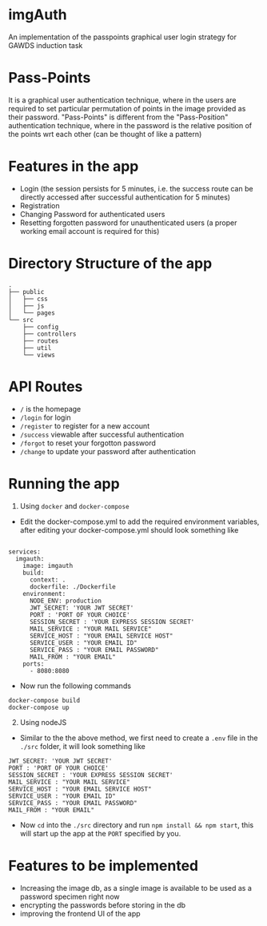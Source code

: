 # imgAuth
An implementation of the passpoints graphical user login strategy for GAWDS induction task

# Pass-Points
It is a graphical user authentication technique, where in the users are required to set particular permutation of points in the image provided as their password.
"Pass-Points" is different from the "Pass-Position" authentication technique, where in the password is the relative position of the points wrt each other (can be thought of like a pattern)

# Features in the app
- Login (the session persists for 5 minutes, i.e. the success route can be directly accessed after successful authentication for 5 minutes)
- Registration
- Changing Password for authenticated users
- Resetting forgotten password for unauthenticated users (a proper working email account is required for this)

# Directory Structure of the app
```
.
├── public
│   ├── css
│   ├── js
│   └── pages
└── src
    ├── config
    ├── controllers
    ├── routes
    ├── util
    └── views
```

# API Routes
- `/` is the homepage
- `/login` for login
- `/register` to register for a new account
- `/success` viewable after successful authentication
- `/forgot` to reset your forgotton password
- `/change` to update your password after authentication
 
# Running the app
1. Using `docker` and `docker-compose`
-   Edit the docker-compose.yml to add the required environment variables, after editing your docker-compose.yml should look something like
```version: '3.4'

services:
  imgauth:
    image: imgauth
    build:
      context: .
      dockerfile: ./Dockerfile
    environment:
      NODE_ENV: production
      JWT_SECRET: 'YOUR JWT SECRET'
      PORT : 'PORT OF YOUR CHOICE'
      SESSION_SECRET : 'YOUR EXPRESS SESSION SECRET'
      MAIL_SERVICE : "YOUR MAIL SERVICE"
      SERVICE_HOST : "YOUR EMAIL SERVICE HOST"
      SERVICE_USER : "YOUR EMAIL ID"
      SERVICE_PASS : "YOUR EMAIL PASSWORD"
      MAIL_FROM : "YOUR EMAIL"
    ports:
      - 8080:8080
```
- Now run the following commands

```shell
docker-compose build
docker-compose up
```

2. Using nodeJS
- Similar to the the above method, we first need to create a `.env` file in the `./src` folder, it will look something like
```
JWT_SECRET: 'YOUR JWT SECRET'
PORT : 'PORT OF YOUR CHOICE'
SESSION_SECRET : 'YOUR EXPRESS SESSION SECRET'
MAIL_SERVICE : "YOUR MAIL SERVICE"
SERVICE_HOST : "YOUR EMAIL SERVICE HOST"
SERVICE_USER : "YOUR EMAIL ID"
SERVICE_PASS : "YOUR EMAIL PASSWORD"
MAIL_FROM : "YOUR EMAIL"
```
- Now `cd` into the `./src` directory and run `npm install && npm start`, this will start up the app at the `PORT` specified by you.


# Features to be implemented
- Increasing the image db, as a single image is available to be used as a password specimen right now
- encrypting the passwords before storing in the db
- improving the frontend UI of the app
